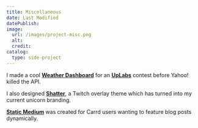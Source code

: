 ```yaml
---
title: Miscellaneous
date: Last Modified
datePublish:
image:
  url: /images/project-misc.png
  alt: 
  credit:
catalog:
  type: side-project
---
```


I made a cool [**Weather Dashboard**](https://blog.melaniemagdalena.com/uplabs-challenge-weather-app-dashboard/) for an [**UpLabs**](https://www.uplabs.com/m2creates) contest before Yahoo! killed the API.

I also designed [**Shatter**](https://blog.melaniemagdalena.com/shatter-static-stream-package), a Twitch overlay theme which has turned into my current unicorn branding.

[**Static Medium**](https://m2creates.github.io/module-scripts/static-medium/) was created for Carrd users wanting to feature blog posts dynamically.
